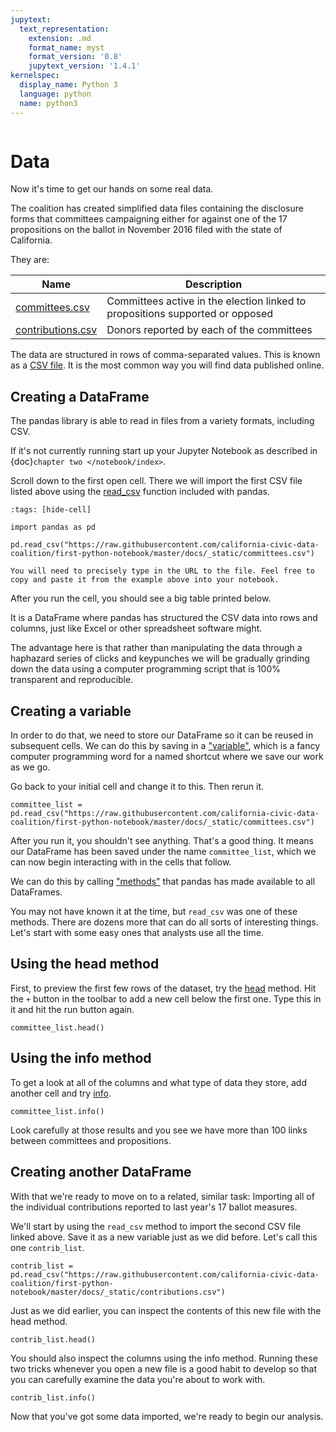 ```yaml
---
jupytext:
  text_representation:
    extension: .md
    format_name: myst
    format_version: '0.8'
    jupytext_version: '1.4.1'
kernelspec:
  display_name: Python 3
  language: python
  name: python3
---
```


```{include} _templates/nav.html
```

# Data

Now it's time to get our hands on some real data.

The coalition has created simplified data files containing the disclosure forms that committees campaigning either for against one of the 17 propositions on the ballot in November 2016 filed with the state of California.

They are:

| Name                | Description                                                                   |
| ------------------- | ----------------------------------------------------------------------------- |
| [committees.csv]    | Committees active in the election linked to propositions supported or opposed |
| [contributions.csv] | Donors reported by each of the committees                                     |

The data are structured in rows of comma-separated values. This is known as a [CSV file]. It is the most common way you will find data published online.

## Creating a DataFrame

The pandas library is able to read in files from a variety formats, including CSV.

If it's not currently running start up your Jupyter Notebook as described in {doc}`chapter two </notebook/index>`.

Scroll down to the first open cell. There we will import the first CSV file listed above using the [read_csv] function included with pandas.

```{code-cell}
:tags: [hide-cell]

import pandas as pd
```

```{code-cell}
pd.read_csv("https://raw.githubusercontent.com/california-civic-data-coalition/first-python-notebook/master/docs/_static/committees.csv")
```

```{warning}
You will need to precisely type in the URL to the file. Feel free to copy and paste it from the example above into your notebook.
```

After you run the cell, you should see a big table printed below.

It is a DataFrame where pandas has structured the CSV data into rows and columns, just like Excel or other spreadsheet software might.

The advantage here is that rather than manipulating the data through a haphazard series of clicks and keypunches we will be gradually grinding down the data using a computer programming script that is 100% transparent and reproducible.

## Creating a variable

In order to do that, we need to store our DataFrame so it can be reused in subsequent cells. We can do this by saving in a ["variable"], which is a fancy computer programming word for a named shortcut where we save our work as we go.

Go back to your initial cell and change it to this. Then rerun it.

```{code-cell}
committee_list = pd.read_csv("https://raw.githubusercontent.com/california-civic-data-coalition/first-python-notebook/master/docs/_static/committees.csv")
```

After you run it, you shouldn't see anything. That's a good thing. It means our DataFrame has been saved under the name `committee_list`, which we can now begin interacting with in the cells that follow.

We can do this by calling ["methods"] that pandas has made available to all DataFrames.

You may not have known it at the time, but `read_csv` was one of these methods. There are dozens more that can do all sorts of interesting things. Let's start with some easy ones that analysts use all the time.

## Using the head method

First, to preview the first few rows of the dataset, try the [head] method. Hit the `+` button in the toolbar to add a new cell below the first one. Type this in it and hit the run button again.

```{code-cell}
committee_list.head()
```

## Using the info method

To get a look at all of the columns and what type of data they store, add another cell and try [info].

```{code-cell}
committee_list.info()
```

Look carefully at those results and you see we have more than 100 links between committees and propositions.

## Creating another DataFrame

With that we're ready to move on to a related, similar task: Importing all of the individual contributions reported to last year's 17 ballot measures.

We'll start by using the `read_csv` method to import the second CSV file linked above. Save it as a new variable just as we did before. Let's call this one `contrib_list`.

```{code-cell}
contrib_list = pd.read_csv("https://raw.githubusercontent.com/california-civic-data-coalition/first-python-notebook/master/docs/_static/contributions.csv")
```

Just as we did earlier, you can inspect the contents of this new file with the head method.

```{code-cell}
contrib_list.head()
```

You should also inspect the columns using the info method. Running these two tricks whenever you open a new file is a good habit to develop so that you can carefully examine the data you're about to work with.

```{code-cell}
contrib_list.info()
```

Now that you've got some data imported, we're ready to begin our analysis.

["methods"]: https://en.wikipedia.org/wiki/Method_(computer_programming)
["variable"]: https://en.wikipedia.org/wiki/Variable_(computer_science)
[california civic data coalition]: http://www.californiacivicdata.org/
[committees.csv]: https://raw.githubusercontent.com/california-civic-data-coalition/first-python-notebook/master/docs/_static/committees.csv
[contributions.csv]: https://raw.githubusercontent.com/california-civic-data-coalition/first-python-notebook/master/docs/_static/contributions.csv
[csv file]: https://en.wikipedia.org/wiki/Comma-separated_values
[head]: http://pandas.pydata.org/pandas-docs/stable/generated/pandas.DataFrame.head.html
[info]: http://pandas.pydata.org/pandas-docs/stable/generated/pandas.DataFrame.info.html
[read_csv]: http://pandas.pydata.org/pandas-docs/stable/generated/pandas.read_csv.html

